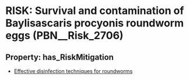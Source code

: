 # RISK: __Survival and contamination of Baylisascaris procyonis roundworm eggs__ (PBN__Risk_2706)

## Property: has_RiskMitigation

* [Effective disinfection techniques for roundworms](PBN__Mitigation_725)


